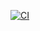 [![CI](https://github.com/snailbaron/aa/actions/workflows/ci.yaml/badge.svg)](https://github.com/snailbaron/aa/actions/workflows/ci.yaml)
